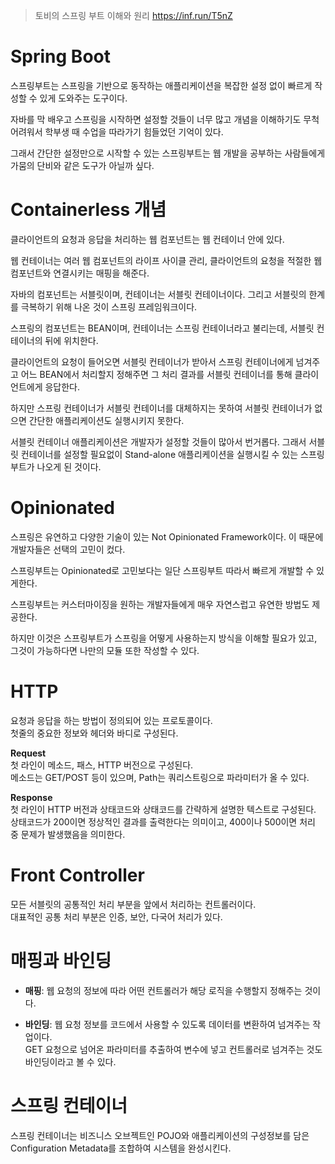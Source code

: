 ﻿
> 토비의 스프링 부트 이해와 원리
> https://inf.run/T5nZ

# Spring Boot
스프링부트는 스프링을 기반으로 동작하는 애플리케이션을 복잡한 설정 없이 빠르게 작성할 수 있게 도와주는 도구이다.  

자바를 막 배우고 스프링을 시작하면 설정할 것들이 너무 많고 개념을 이해하기도 무척 어려워서 학부생 때 수업을 따라가기 힘들었던 기억이 있다.  

그래서 간단한 설정만으로 시작할 수 있는 스프링부트는 웹 개발을 공부하는 사람들에게 가뭄의 단비와 같은 도구가 아닐까 싶다.

# Containerless 개념
클라이언트의 요청과 응답을 처리하는 웹 컴포넌트는 웹 컨테이너 안에 있다.  

웹 컨테이너는 여러 웹 컴포넌트의 라이프 사이클 관리, 클라이언트의 요청을 적절한 웹 컴포넌트와 연결시키는 매핑을 해준다.

자바의 컴포넌트는 서블릿이며, 컨테이너는 서블릿 컨테이너이다. 그리고 서블릿의 한계를 극복하기 위해 나온 것이 스프링 프레임워크이다.  

스프링의 컴포넌트는 BEAN이며, 컨테이너는 스프링 컨테이너라고 불리는데, 서블릿 컨테이너의 뒤에 위치한다.  

클라이언트의 요청이 들어오면 서블릿 컨테이너가 받아서 스프링 컨테이너에게 넘겨주고 어느 BEAN에서 처리할지 정해주면 그 처리 결과를 서블릿 컨테이너를 통해 클라이언트에게 응답한다.  

하지만 스프링 컨테이너가 서블릿 컨테이너를 대체하지는 못하여 서블릿 컨테이너가 없으면 간단한 애플리케이션도 실행시키지 못한다.  

서블릿 컨테이너 애플리케이션은 개발자가 설정할 것들이 많아서 번거롭다. 그래서 서블릿 컨테이너를 설정할 필요없이 Stand-alone 애플리케이션을 실행시킬 수 있는 스프링 부트가 나오게 된 것이다.

# Opinionated
스프링은 유연하고 다양한 기술이 있는 Not Opinionated Framework이다. 이 때문에 개발자들은 선택의 고민이 컸다.  

스프링부트는 Opinionated로 고민보다는 일단 스프링부트 따라서 빠르게 개발할 수 있게한다.  

스프링부트는 커스터마이징을 원하는 개발자들에게 매우 자연스럽고 유연한 방법도 제공한다.

하지만 이것은 스프링부트가 스프링을 어떻게 사용하는지 방식을 이해할 필요가 있고, 그것이 가능하다면 나만의 모듈 또한 작성할 수 있다.

# HTTP
요청과 응답을 하는 방법이 정의되어 있는 프로토콜이다.  
첫줄의 중요한 정보와 헤더와 바디로 구성된다.

**Request**  
첫 라인이 메소드, 패스, HTTP 버전으로 구성된다.  
메소드는 GET/POST 등이 있으며, Path는 쿼리스트링으로 파라미터가 올 수 있다.

**Response**  
첫 라인이 HTTP 버전과 상태코드와 상태코드를 간략하게 설명한 텍스트로 구성된다.  
상태코드가 200이면 정상적인 결과를 출력한다는 의미이고, 400이나 500이면 처리 중 문제가 발생했음을 의미한다.

# Front Controller
모든 서블릿의 공통적인 처리 부분을 앞에서 처리하는 컨트롤러이다.  
대표적인 공통 처리 부분은 인증, 보안, 다국어 처리가 있다.

# 매핑과 바인딩
- **매핑**: 웹 요청의 정보에 따라 어떤 컨트롤러가 해당 로직을 수행할지 정해주는 것이다.

- **바인딩**: 웹 요청 정보를 코드에서 사용할 수 있도록 데이터를 변환하여 넘겨주는 작업이다.  
GET 요청으로 넘어온 파라미터를 추출하여 변수에 넣고 컨트롤러로 넘겨주는 것도 바인딩이라고 볼 수 있다.

# 스프링 컨테이너
스프링 컨테이너는 비즈니스 오브젝트인 POJO와 애플리케이션의 구성정보를 담은 Configuration Metadata를 조합하여 시스템을 완성시킨다.

